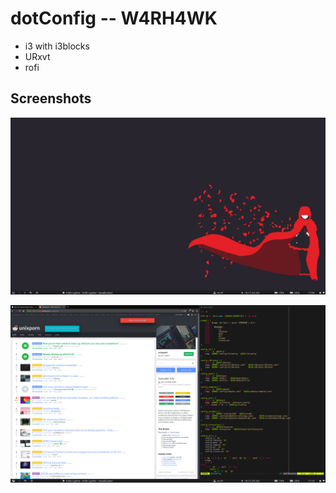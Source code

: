 # dotConfig -- W4RH4WK

- i3 with i3blocks
- URxvt
- rofi

## Screenshots

![Clean](screenshots/clean.png)

![Unixporn](screenshots/unixporn.png)
